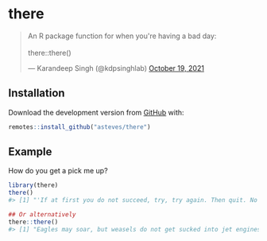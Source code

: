 
<!-- README.md is generated from README.Rmd. Please edit that file -->

# there

<blockquote class="twitter-tweet">
<p lang="en" dir="ltr">
An R package function for when you're having a bad
day:<br><br>there::there()
</p>
— Karandeep Singh (@kdpsinghlab)
<a href="https://twitter.com/kdpsinghlab/status/1450476300343316490?ref_src=twsrc%5Etfw">October
19, 2021</a>
</blockquote>
<script async src="https://platform.twitter.com/widgets.js" charset="utf-8"></script>

## Installation

Download the development version from [GitHub](https://github.com/)
with:

``` r
remotes::install_github("asteves/there")
```

## Example

How do you get a pick me up?

``` r
library(there)
there()
#> [1] "'If at first you do not succeed, try, try again. Then quit. No use being a damn fool about it.' W.C. Fields"

## Or alternatively 
there::there()
#> [1] "Eagles may soar, but weasels do not get sucked into jet engines."
```
